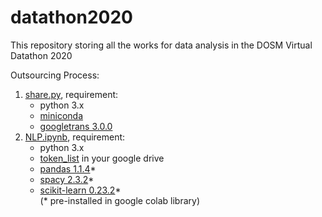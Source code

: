 # datathon2020
This repository storing all the works for data analysis in the DOSM Virtual Datathon 2020

Outsourcing Process:
1. [share.py](https://github.com/Rexpert/datathon2020/blob/main/share.py), requirement:
   - python 3.x
   - [miniconda](https://docs.conda.io/en/latest/miniconda.html)
   - [googletrans 3.0.0](https://pypi.org/project/googletrans/)
2. [NLP.ipynb](https://colab.research.google.com/drive/1e8F8YUH3f4-7rpJ8Xk__cUIjXfpJH1yD), requirement:
   - python 3.x
   - [token_list](https://github.com/Rexpert/datathon2020/blob/main/output/colab/token_list.pkl) in your google drive
   - [pandas 1.1.4](https://pandas.pydata.org/docs/)*
   - [spacy 2.3.2](https://spacy.io/)*
   - [scikit-learn 0.23.2](https://scikit-learn.org/stable/)*  
   (* pre-installed in google colab library)
